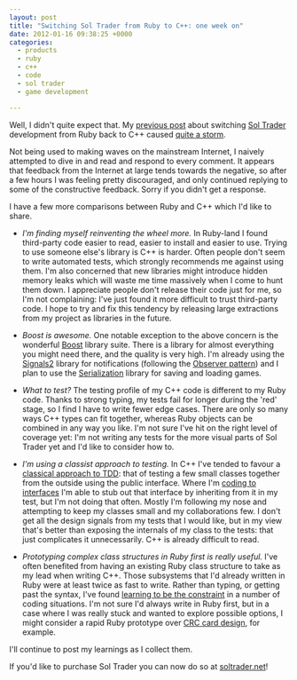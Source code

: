 ```yaml
---
layout: post
title: "Switching Sol Trader from Ruby to C++: one week on"
date: 2012-01-16 09:38:25 +0000
categories:
  - products
  - ruby
  - c++
  - code
  - sol trader
  - game development

---
```

Well, I didn't quite expect that. My [previous post](/2012/01/why-i-switched-from-ruby-back-to-c-plus-plus/) about switching [Sol Trader](http://soltrader.net) development from Ruby back to C++ caused [quite a storm](http://news.ycombinator.com/item?id=3440596).

Not being used to making waves on the mainstream Internet, I naively attempted to dive in and read and respond to every comment. It appears that feedback from the Internet at large tends towards the negative, so after a few hours I was feeling pretty discouraged, and only continued replying to some of the constructive feedback. Sorry if you didn't get a response.

I have a few more comparisons between Ruby and C++ which I'd like to share.

* *I'm finding myself reinventing the wheel more.* In Ruby-land I found third-party code easier to read, easier to install and easier to use. Trying to use someone else's library is C++ is harder. Often people don't seem to write automated tests, which strongly recommends me against using them. I'm also concerned that new libraries might introduce hidden memory leaks which will waste me time massively when I come to hunt them down. I appreciate people don't release their code just for me, so I'm not complaining: I've just found it more difficult to trust third-party code. I hope to try and fix this tendency by releasing large extractions from my project as libraries in the future.

* *Boost is awesome.* One notable exception to the above concern is the wonderful [Boost](http://boost.org) library suite. There is a library for almost everything you might need there, and the quality is very high. I'm already using the [Signals2](http://www.boost.org/libs/signals2) library for notifications (following the [Observer pattern](http://en.wikipedia.org/wiki/Observer_pattern)) and I plan to use the [Serialization](http://www.boost.org/libs/serialization) library for saving and loading games.

* *What to test?* The testing profile of my C++ code is different to my Ruby code. Thanks to strong typing, my tests fail for longer during the 'red' stage, so I find I have to write fewer edge cases. There are only so many ways C++ types can fit together, whereas Ruby objects can be combined in any way you like. I'm not sure I've hit on the right level of coverage yet: I'm not writing any tests for the more visual parts of Sol Trader yet and I'd like to consider how to.

* *I'm using a classist approach to testing.* In C++ I've tended to favour a [classical approach to TDD](http://martinfowler.com/articles/mocksArentStubs.html): that of testing a few small classes together from the outside using the public interface. Where I'm [coding to interfaces](http://stackoverflow.com/a/384067/1073735) I'm able to stub out that interface by inheriting from it in my test, but I'm not doing that often. Mostly I'm following my nose and attempting to keep my classes small and my collaborations few. I don't get all the design signals from my tests that I would like, but in my view that's better than exposing the internals of my class to the tests: that just complicates it unnecessarily. C++ is already difficult to read.

* *Prototyping complex class structures in Ruby first is really useful.* I've often benefited from having an existing Ruby class structure to take as my lead when writing C++. Those subsystems that I'd already written in Ruby were at least twice as fast to write. Rather than typing, or getting past the syntax, I've found [learning to be the constraint](http://dannorth.net/2010/08/30/introducing-deliberate-discovery/) in a number of coding situations. I'm not sure I'd always write in Ruby first, but in a case where I was really stuck and wanted to explore possible options, I might consider a rapid Ruby prototype over [CRC card design](http://en.wikipedia.org/wiki/Class-responsibility-collaboration_card), for example.

I'll continue to post my learnings as I collect them.

<div class='notice'>
  If you'd like to purchase Sol Trader you can now do so at <a href='http://soltrader.net'>soltrader.net</a>!
</div>
